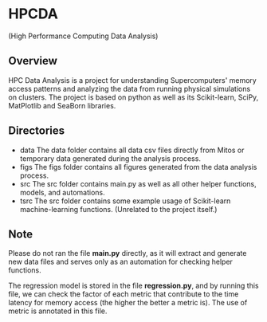 # HPCDA
(High Performance Computing Data Analysis)

Overview
--------------
HPC Data Analysis is a project for understanding Supercomputers' memory access patterns and analyzing the data from running physical simulations on clusters. The project is based on python as well as its Scikit-learn, SciPy, MatPlotlib and SeaBorn libraries.

Directories
--------------
- data
  The data folder contains all data csv files directly from Mitos or temporary data generated during the analysis process.
- figs
  The figs folder contains all figures generated from the data analysis process.
- src
  The src folder contains main.py as well as all other helper functions, models, and automations.
- tsrc
  The src folder contains some example usage of Scikit-learn machine-learning functions. (Unrelated to the project itself.)

Note
--------------
Please do not ran the file **main.py** directly, as it will extract and generate new data files and serves only as an automation for checking helper functions.

The regression model is stored in the file **regression.py**, and by running this file, we can check the factor of each metric that
contribute to the time latency for memory access (the higher the better a metric is). The use of metric is annotated in this file.
